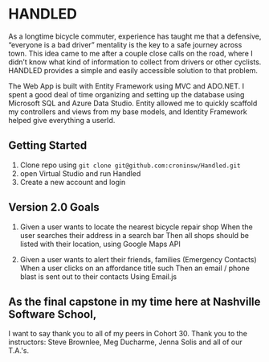 # HANDLED

As a longtime bicycle commuter, experience has taught me that a defensive, “everyone is a bad driver” mentality is the key to a safe journey across town. This idea came to me after a couple close calls on the road, where I didn’t know what kind of information to collect from drivers or other cyclists. HANDLED provides a simple and easily accessible solution to that problem.

The Web App is built with Entity Framework using MVC and ADO.NET. I spent a good deal of time organizing and setting up the database using Microsoft SQL and Azure Data Studio. Entity allowed me to quickly scaffold my controllers and views from my base models, and Identity Framework helped give everything a userId.


## Getting Started
1. Clone repo using `git clone git@github.com:croninsw/Handled.git`
1. open Virtual Studio and run Handled
1. Create a new account and login

## Version 2.0 Goals
1. Given a user wants to locate the nearest bicycle repair shop
    When the user searches their address in a search bar
    Then all shops should be listed with their location, using Google Maps API

1. Given a user wants to alert their friends, families (Emergency Contacts)
    When a user clicks on an affordance title such
    Then an email / phone blast is sent out to their contacts
    Using Email.js

## As the final capstone in my time here at Nashville Software School,
I want to say thank you to all of my peers in Cohort 30. Thank you to the instructors: Steve Brownlee, Meg Ducharme, Jenna Solis and all of our T.A.'s.

